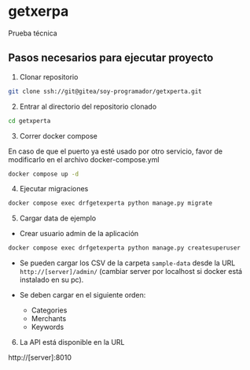 # getxerpa

Prueba técnica

## Pasos necesarios para ejecutar proyecto

1. Clonar repositorio

```bash
git clone ssh://git@gitea/soy-programador/getxperta.git
```

2. Entrar al directorio del repositorio clonado

```bash
cd getxperta 
```

3. Correr docker compose

En caso de que el puerto ya esté usado por otro servicio, favor de modificarlo en el archivo docker-compose.yml

```bash
docker compose up -d
```

4. Ejecutar migraciones

```bash
docker compose exec drfgetexperta python manage.py migrate
```

5. Cargar data de ejemplo

* Crear usuario admin de la aplicación

```bash
docker compose exec drfgetexperta python manage.py createsuperuser
```

* Se pueden cargar los CSV de la carpeta ```sample-data``` desde la URL ```http://[server]/admin/``` (cambiar server por localhost si docker está instalado en su pc).  

* Se deben cargar en el siguiente orden:

    - Categories
    - Merchants
    - Keywords

6. La API está disponible en la URL

http://[server]:8010